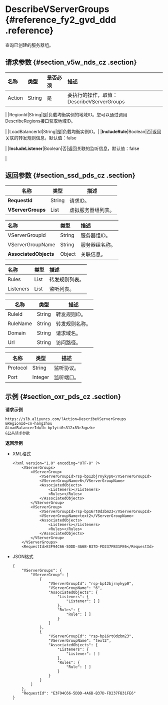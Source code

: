 # DescribeVServerGroups {#reference_fy2_gvd_ddd .reference}

查询已创建的服务器组。

## 请求参数 {#section_v5w_nds_cz .section}

|名称|类型|是否必须|描述|
|:-|:-|:---|:-|
|Action|String|是|要执行的操作，取值：DescribeVServerGroups

|
|RegionId|String|是|负载均衡实例的地域ID。您可以通过调用 DescribeRegions接口获取地域ID。

|
|LoadBalancerId|String|是|负载均衡实例ID。|
|**IncludeRule**|Boolean|否|返回关联的转发规则信息，默认值：false

|
|**IncludeListener**|Boolean|否|返回关联的监听信息，默认值：false

|

## 返回参数 {#section_ssd_pds_cz .section}

|名称|类型|描述|
|--|--|--|
|**RequestId**|String|请求ID。|
|**VServerGroups**|List|虚拟服务器组列表。|

|名称|类型|描述|
|:-|:-|:-|
|VServerGroupId|String|服务器组ID。|
|VServerGroupName|String|服务器组名称。|
|**AssociatedObjects**|Object|关联信息。|

|名称|类型|描述|
|:-|:-|:-|
|Rules|List|转发规则列表。|
|Listeners|List|监听列表。|

|名称|类型|描述|
|--|--|--|
|RuleId|String|转发规则ID。|
|RuleName|String|转发规则名称。|
|Domain|String|请求域名。|
|Url|String|访问路径。|

|名称|类型|描述|
|--|--|--|
|Protocol|String|监听协议。|
|Port|Integer|监听端口。|

## 示例 {#section_oxr_pds_cz .section}

**请求示例**

``` {#public}
https://slb.aliyuncs.com/?Action=DescribeVServerGroups
&RegionId=cn-hangzhou
&LoadBalancerId=lb-bp1yii0s312x83r3qpzke
&公共请求参数
```

**返回示例**

-   XML格式

    ```
    <?xml version="1.0" encoding="UTF-8" ?>
    	<VServerGroups>
    		<VServerGroup>
    			<VServerGroupId>rsp-bp12bjrnykyp0</VServerGroupId>
    			<VServerGroupName>6</VServerGroupName>
    			<AssociatedObjects>
    				<Listeners></Listeners>
    				<Rules></Rules>
    			</AssociatedObjects>
    		</VServerGroup>
    		<VServerGroup>
    			<VServerGroupId>rsp-bp16rt0dzbm23</VServerGroupId>
    			<VServerGroupName>text2</VServerGroupName>
    			<AssociatedObjects>
    				<Listeners></Listeners>
    				<Rules></Rules>
    			</AssociatedObjects>
    		</VServerGroup>
    	</VServerGroups>
    	<RequestId>E3F94C66-5DDD-4A6B-B37D-FD237FB31FE6</RequestId>
    ```

-   JSON格式

    ```
    {
        "VServerGroups": {
            "VServerGroup": [
                {
                    "VServerGroupId": "rsp-bp12bjrnykyp0", 
                    "VServerGroupName": "6", 
                    "AssociatedObjects": {
                        "Listeners": {
                            "Listener": [ ]
                        }, 
                        "Rules": {
                            "Rule": [ ]
                        }
                    }
                }, 
                {
                    "VServerGroupId": "rsp-bp16rt0dzbm23", 
                    "VServerGroupName": "text2", 
                    "AssociatedObjects": {
                        "Listeners": {
                            "Listener": [ ]
                        }, 
                        "Rules": {
                            "Rule": [ ]
                        }
                    }
                }
            ]
        }, 
        "RequestId": "E3F94C66-5DDD-4A6B-B37D-FD237FB31FE6"
    }
    ```


